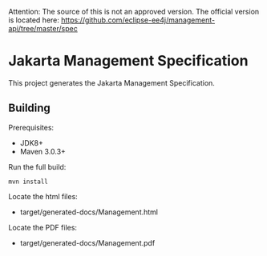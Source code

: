 Attention:  The source of this is not an approved version.   The official version is located here:  https://github.com/eclipse-ee4j/management-api/tree/master/spec

Jakarta Management Specification
================================

This project generates the Jakarta Management Specification.

Building
--------

Prerequisites:

* JDK8+
* Maven 3.0.3+

Run the full build:

`mvn install`

Locate the html files:
- target/generated-docs/Management.html

Locate the PDF files:
- target/generated-docs/Management.pdf
